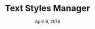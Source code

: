---
date: April 9, 2018
title: Text Styles Manager
link: https://gumroad.com/l/sketch-text-styles-manager
image: images/tools/text-styles-manager.jpg
description: Here is a fast and easy way to manage all your Sketch text styles. No more hassle with long and complex names, or renaming tons of styles because you misspelled a folder name.
tags:
- sketch
type: Plugin

# ================================
# TOOLS CATEGORIES AVAILABLE
# ================================
# - design
# - development
# - documentation
# - frameworks
# - sketch
#   type: Plugin
#   type: Sketch File
# ================================
---